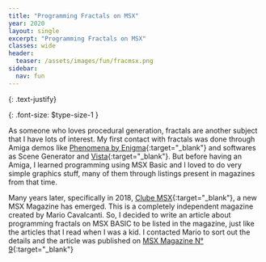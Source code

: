 ```yaml
---
title: "Programming Fractals on MSX"
year: 2020
layout: single
excerpt: "Programming Fractals on MSX"
classes: wide
header:
  teaser: /assets/images/fun/fracmsx.png
sidebar:
  nav: fun
---
```


{: .text-justify}

{: .font-size: $type-size-1 }

As someone who loves procedural generation, fractals are another subject that I have lots of interest. My first contact with fractals was done through Amiga demos like [Phenomena by Enigma](https://youtu.be/iGpU3DicbLQ?t=445){:target="_blank"} and softwares as Scene Generator and [Vista](https://en.wikipedia.org/wiki/VistaPro){:target="_blank"}. But before having an Amiga, I learned programming using MSX Basic and I loved to do very simple graphics stuff, many of them through listings present in magazines from that time.

Many years later, specifically in 2018, [Clube MSX](https://www.clubemsx.com.br){:target="_blank"}, a new MSX Magazine has emerged. This is a completely independent magazine created by Mario Cavalcanti. So, I decided to write an article about programming fractals on MSX BASIC to be listed in the magazine, just like the articles that I read when I was a kid. I contacted Mario to sort out the details and the article was published on [MSX Magazine N° 9](https://www.clubemsx.com.br/produto/revista-clube-msx-9/){:target="_blank"}
